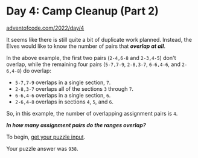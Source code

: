 # Day 4: Camp Cleanup (Part 2)

[adventofcode.com/2022/day/4](https://adventofcode.com/2022/day/4)

It seems like there is still quite a bit of duplicate work planned. Instead, the Elves would like to know the number of pairs that __*overlap at all*__.

In the above example, the first two pairs (`2-4,6-8` and `2-3,4-5`) don't overlap, while the remaining four pairs (`5-7,7-9`, `2-8,3-7`, `6-6,4-6`, and `2-6,4-8`) do overlap:

- `5-7,7-9` overlaps in a single section, `7`.
- `2-8,3-7` overlaps all of the sections `3` through `7`.
- `6-6,4-6` overlaps in a single section, `6`.
- `2-6,4-8` overlaps in sections `4`, `5`, and `6`.

So, in this example, the number of overlapping assignment pairs is `4`.

__*In how many assignment pairs do the ranges overlap?*__

To begin, [get your puzzle input](./input.txt).

Your puzzle answer was `938`.
